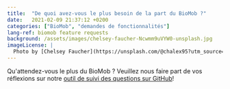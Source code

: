 ```yaml
---
title:  "De quoi avez-vous le plus besoin de la part du BioMob ?"
date:   2021-02-09 21:37:12 +0200
categories: ["BioMob", "demandes de fonctionnalités"]
lang-ref: biomob feature requests
background: /assets/images/chelsey-faucher-Ncwmm9uVYW0-unsplash.jpg
imageLicense: |
  Photo by [Chelsey Faucher](https://unsplash.com/@chalex95?utm_source=unsplash&amp;utm_medium=referral&amp;utm_content=creditCopyText) on [Unsplash](https://unsplash.com/?utm_source=unsplash&utm_medium=referral&utm_content=creditCopyText)
---
```

Qu'attendez-vous le plus du BioMob ? Veuillez nous faire part de vos réflexions sur notre [outil de suivi des questions sur GitHub](https://github.com/gbif/hp-canadian-biodiversity/issues)!